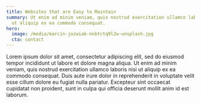 ```yaml
---
title: Websites that are Easy to Maintain
summary: Ut enim ad minim veniam, quis nostrud exercitation ullamco laboris nisi
  ut aliquip ex ea commodo consequat.
hero:
  image: /media/marcin-jozwiak-nnbtctq9l2w-unsplash.jpg
  cta: contact
---
```

Lorem ipsum dolor sit amet, consectetur adipiscing elit, sed do eiusmod tempor incididunt ut labore et dolore magna aliqua. Ut enim ad minim veniam, quis nostrud exercitation ullamco laboris nisi ut aliquip ex ea commodo consequat. Duis aute irure dolor in reprehenderit in voluptate velit esse cillum dolore eu fugiat nulla pariatur. Excepteur sint occaecat cupidatat non proident, sunt in culpa qui officia deserunt mollit anim id est laborum.